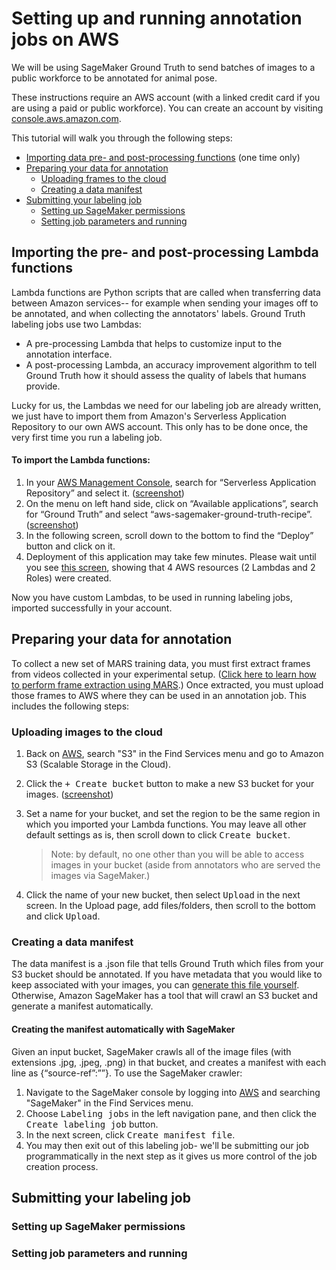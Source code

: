 # Setting up and running annotation jobs on AWS

We will be using SageMaker Ground Truth to send batches of images to a public workforce to be annotated for animal pose.

These instructions require an AWS account (with a linked credit card if you are using a paid or public workforce). You can create an account by visiting [console.aws.amazon.com](http://console.aws.amazon.com).

This tutorial will walk you through the following steps:
* [Importing data pre- and post-processing functions](#importing-the-pre--and-post-processing-lambda-functions) (one time only)
* [Preparing your data for annotation](#preparing-your-data-for-annotation)
    * [Uploading frames to the cloud](#uploading-images-to-the-cloud)
    * [Creating a data manifest](#creating-a-data-manifest)
* [Submitting your labeling job](#submitting-your-labeling-job)
    * [Setting up SageMaker permissions](#setting-up-sagesaker-permissions)
    * [Setting job parameters and running](#setting-job-parameters-and-running)


## Importing the pre- and post-processing Lambda functions
Lambda functions are Python scripts that are called when transferring data between Amazon services-- for example when sending your images off to be annotated, and when collecting the annotators' labels. Ground Truth labeling jobs use two Lambdas:

* A pre-processing Lambda that helps to customize input to the annotation interface.
* A post-processing Lambda, an accuracy improvement algorithm to tell Ground Truth how it should assess the quality of labels that humans provide.

Lucky for us, the Lambdas we need for our labeling job are already written, we just have to import them from Amazon's Serverless Application Repository to our own AWS account. This only has to be done once, the very first time you run a labeling job.

#### To import the Lambda functions:
1. In your [AWS Management Console](http://console.aws.amazon.com), search for “Serverless Application Repository” and select it. ([screenshot](serverlessapprepo.png))
2. On the menu on left hand side, click on “Available applications”, search for “Ground Truth” and select “aws-sagemaker-ground-truth-recipe”. ([screenshot](groundtruthlambda.png))
3. In the following screen, scroll down to the bottom to find the “Deploy” button and click on it.
4.	Deployment of this application may take few minutes. Please wait until you see [this screen](docs/lambdasdeployed.png), showing that 4 AWS resources (2 Lambdas and 2 Roles) were created.

Now you have custom Lambdas, to be used in running labeling jobs, imported successfully in your account.

## Preparing your data for annotation
To collect a new set of MARS training data, you must first extract frames from videos collected in your experimental setup. ([Click here to learn how to perform frame extraction using MARS](readme.md#extracting-video-frames-for-annotation).) Once extracted, you must upload those frames to AWS where they can be used in an annotation job. This includes the following steps:

### Uploading images to the cloud
1. Back on [AWS](http://console.aws.amazon.com), search "S3" in the Find Services menu and go to Amazon S3 (Scalable Storage in the Cloud).
2. Click the <kbd>+ Create bucket</kbd> button to make a new S3 bucket for your images. ([screenshot](s3bucket.png))
3. Set a name for your bucket, and set the region to be the same region in which you imported your Lambda functions. You may leave all other default settings as is, then scroll down to click <kbd>Create bucket</kbd>.
    > Note: by default, no one other than you will be able to access images in your bucket (aside from annotators who are served the images via SageMaker.)

4. Click the name of your new bucket, then select <kbd>Upload</kbd> in the next screen. In the Upload page, add files/folders, then scroll to the bottom and click <kbd>Upload</kbd>.

### Creating a data manifest
The data manifest is a .json file that tells Ground Truth which files from your S3 bucket should be annotated. If you have metadata that you would like to keep associated with your images, you can [generate this file yourself](docs/readme_customManifests.md). Otherwise, Amazon SageMaker has a tool that will crawl an S3 bucket and generate a manifest automatically.

#### Creating the manifest automatically with SageMaker
Given an input bucket, SageMaker crawls all of the image files (with extensions .jpg, .jpeg, .png) in that bucket, and creates a manifest with each line as {“source-ref”:”<s3-location-of-crawled-image>”}. To use the SageMaker crawler:
1. Navigate to the SageMaker console by logging into [AWS](http://console.aws.amazon.com) and searching "SageMaker" in the Find Services menu.
2. Choose <kbd>Labeling jobs</kbd> in the left navigation pane, and then click the <kbd>Create labeling job</kbd> button.
3. In the next screen, click <kbd>Create manifest file</kbd>.
4. You may then exit out of this labeling job- we'll be submitting our job programmatically in the next step as it gives us more control of the job creation process.

## Submitting your labeling job

### Setting up SageMaker permissions

### Setting job parameters and running
